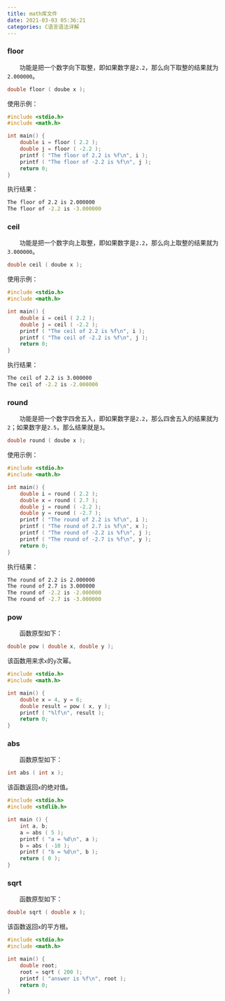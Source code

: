 ```yaml
---
title: math库文件
date: 2021-03-03 05:36:21
categories: C语言语法详解
---
```

### floor

&emsp;&emsp;功能是把一个数字向下取整，即如果数字是`2.2`，那么向下取整的结果就为`2.000000`。<!--more-->

``` cpp
double floor ( doube x );
```

使用示例：

``` cpp
#include <stdio.h>
#include <math.h>

int main() {
    double i = floor ( 2.2 );
    double j = floor ( -2.2 );
    printf ( "The floor of 2.2 is %f\n", i );
    printf ( "The floor of -2.2 is %f\n", j );
    return 0;
}
```

执行结果：

``` bash
The floor of 2.2 is 2.000000
The floor of -2.2 is -3.000000
```

### ceil

&emsp;&emsp;功能是把一个数字向上取整，即如果数字是`2.2`，那么向上取整的结果就为`3.000000`。

``` cpp
double ceil ( doube x );
```

使用示例：

``` cpp
#include <stdio.h>
#include <math.h>

int main() {
    double i = ceil ( 2.2 );
    double j = ceil ( -2.2 );
    printf ( "The ceil of 2.2 is %f\n", i );
    printf ( "The ceil of -2.2 is %f\n", j );
    return 0;
}
```

执行结果：

``` bash
The ceil of 2.2 is 3.000000
The ceil of -2.2 is -2.000000
```

### round

&emsp;&emsp;功能是把一个数字四舍五入，即如果数字是`2.2`，那么四舍五入的结果就为`2`；如果数字是`2.5`，那么结果就是`3`。

``` cpp
double round ( doube x );
```

使用示例：

``` cpp
#include <stdio.h>
#include <math.h>

int main() {
    double i = round ( 2.2 );
    double x = round ( 2.7 );
    double j = round ( -2.2 );
    double y = round ( -2.7 );
    printf ( "The round of 2.2 is %f\n", i );
    printf ( "The round of 2.7 is %f\n", x );
    printf ( "The round of -2.2 is %f\n", j );
    printf ( "The round of -2.7 is %f\n", y );
    return 0;
}
```

执行结果：

``` bash
The round of 2.2 is 2.000000
The round of 2.7 is 3.000000
The round of -2.2 is -2.000000
The round of -2.7 is -3.000000
```

### pow

&emsp;&emsp;函数原型如下：

``` cpp
double pow ( double x, double y );
```

该函数用来求`x`的`y`次幂。

``` cpp
#include <stdio.h>
#include <math.h>

int main() {
    double x = 4, y = 6;
    double result = pow ( x, y );
    printf ( "%lf\n", result );
    return 0;
}
```

### abs

&emsp;&emsp;函数原型如下：

``` cpp
int abs ( int x );
```

该函数返回`x`的绝对值。

``` cpp
#include <stdio.h>
#include <stdlib.h>

int main () {
    int a, b;
    a = abs ( 5 );
    printf ( "a = %d\n", a );
    b = abs ( -10 );
    printf ( "b = %d\n", b );
    return ( 0 );
}
```

### sqrt

&emsp;&emsp;函数原型如下：

``` cpp
double sqrt ( double x );
```

该函数返回`x`的平方根。

``` cpp
#include <stdio.h>
#include <math.h>

int main() {
    double root;
    root = sqrt ( 200 );
    printf ( "answer is %f\n", root );
    return 0;
}
```